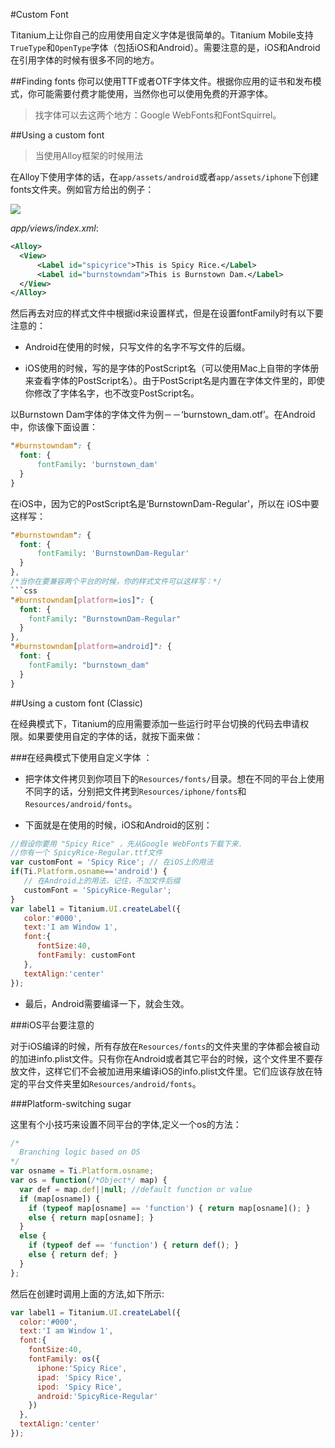#Custom Font

Titanium上让你自己的应用使用自定义字体是很简单的。Titanium Mobile支持`TrueType`和`OpenType`字体（包括iOS和Android）。需要注意的是，iOS和Android在引用字体的时候有很多不同的地方。

##Finding fonts
你可以使用TTF或者OTF字体文件。根据你应用的证书和发布模式，你可能需要付费才能使用，当然你也可以使用免费的开源字体。

> 找字体可以去这两个地方：Google WebFonts和FontSquirrel。

##Using a custom font

> 当使用Alloy框架的时候用法

在Alloy下使用字体的话，在`app/assets/android`或者`app/assets/iphone`下创建fonts文件夹。例如官方给出的例子：

![](http://image.tidev.in/image/96/image2014-1-14_11_1_2.png)

*app/views/index.xml*:

```xml
<Alloy>
  <View>
      <Label id="spicyrice">This is Spicy Rice.</Label>
      <Label id="burnstowndam">This is Burnstown Dam.</Label>
  </View>
</Alloy>
```
然后再去对应的样式文件中根据id来设置样式，但是在设置fontFamily时有以下要注意的：
- Android在使用的时候，只写文件的名字不写文件的后缀。

- iOS使用的时候，写的是字体的PostScript名（可以使用Mac上自带的字体册来查看字体的PostScript名）。由于PostScript名是内置在字体文件里的，即使你修改了字体名字，也不改变PostScript名。

以Burnstown Dam字体的字体文件为例－－‘burnstown_dam.otf’。在Android中，你该像下面设置：

```css
"#burnstowndam": {
  font: {
      fontFamily: 'burnstown_dam'
  }
}
```

在iOS中，因为它的PostScript名是‘BurnstownDam-Regular’，所以在 iOS中要这样写：
```css
"#burnstowndam": {
  font: {
      fontFamily: 'BurnstownDam-Regular'
  }
},
/*当你在要兼容两个平台的时候，你的样式文件可以这样写：*/
```css
"#burnstowndam[platform=ios]": {
  font: {
    fontFamily: "BurnstownDam-Regular"
  }
},
"#burnstowndam[platform=android]": {
  font: {
    fontFamily: "burnstown_dam"
  }
}

```

##Using a custom font (Classic)

在经典模式下，Titanium的应用需要添加一些运行时平台切换的代码去申请权限。如果要使用自定的字体的话，就按下面来做：

###在经典模式下使用自定义字体 ：

- 把字体文件拷贝到你项目下的`Resources/fonts/`目录。想在不同的平台上使用不同字的话，分别把文件拷到`Resources/iphone/fonts`和`Resources/android/fonts`。

- 下面就是在使用的时候，iOS和Android的区别：

```javascript
//假设你要用 "Spicy Rice" ，先从Google WebFonts下载下来.
//你有一个 SpicyRice-Regular.ttf文件
var customFont = 'Spicy Rice'; // 在iOS上的用法
if(Ti.Platform.osname=='android') {
   // 在Android上的用法，记住，不加文件后缀
   customFont = 'SpicyRice-Regular';
}
var label1 = Titanium.UI.createLabel({
   color:'#000',
   text:'I am Window 1',
   font:{
      fontSize:40,
      fontFamily: customFont
   },
   textAlign:'center'
});
```

+ 最后，Android需要编译一下，就会生效。

###iOS平台要注意的

对于iOS编译的时候，所有存放在`Resources/fonts`的文件夹里的字体都会被自动的加进info.plist文件。只有你在Android或者其它平台的时候，这个文件里不要存放文件，这样它们不会被加进用来编译iOS的info.plist文件里。它们应该存放在特定的平台文件夹里如`Resources/android/fonts`。

###Platform-switching sugar

这里有个小技巧来设置不同平台的字体,定义一个os的方法：
```javascript
/*
  Branching logic based on OS
*/
var osname = Ti.Platform.osname;
var os = function(/*Object*/ map) {
  var def = map.def||null; //default function or value
  if (map[osname]) {
    if (typeof map[osname] == 'function') { return map[osname](); }
    else { return map[osname]; }
  }
  else {
    if (typeof def == 'function') { return def(); }
    else { return def; }
  }
};
```

然后在创建时调用上面的方法,如下所示:

```javascript
var label1 = Titanium.UI.createLabel({
  color:'#000',
  text:'I am Window 1',
  font:{
    fontSize:40,
    fontFamily: os({
      iphone:'Spicy Rice',
      ipad: 'Spicy Rice',
      ipod: 'Spicy Rice',
      android:'SpicyRice-Regular'
    })
  },
  textAlign:'center'
});
```
